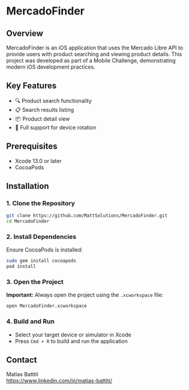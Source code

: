 # MercadoFinder

## Overview

MercadoFinder is an iOS application that uses the Mercado Libre API to provide users with product searching and viewing product details.
This project was developed as part of a Mobile Challenge, demonstrating modern iOS development practices.

## Key Features

- 🔍 Product search functionality
- 📋 Search results listing
- 📦 Product detail view
- 📱 Full support for device rotation

## Prerequisites

- Xcode 13.0 or later
- CocoaPods
  
## Installation

### 1. Clone the Repository

```bash
git clone https://github.com/MattSolutions/MercadoFinder.git
cd MercadoFinder
```

### 2. Install Dependencies

Ensure CocoaPods is installed:

```bash
sudo gem install cocoapods
pod install
```

### 3. Open the Project

**Important:** Always open the project using the `.xcworkspace` file:

```bash
open MercadoFinder.xcworkspace
```

### 4. Build and Run

- Select your target device or simulator in Xcode
- Press `Cmd + R` to build and run the application

## Contact

Matias Battiti <br/>
https://www.linkedin.com/in/matias-battiti/
